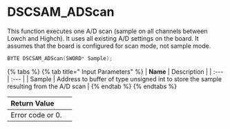 # DSCSAM\_ADScan

This function executes one A/D scan \(sample on all channels between Lowch and Highch\). It uses all existing A/D settings on the board. It assumes that the board is configured for scan mode, not sample mode.

```c
BYTE DSCSAM_ADScan(SWORD* Sample);
```

{% tabs %}
{% tab title=" Input Parameters" %}
| **Name** | Description |
| :--- | :--- |
| Sample | Address to buffer of type unsigned int to store the sample resulting from the A/D scan |
{% endtab %}
{% endtabs %}

| Return Value |  |
| :--- | :--- |
| Error code or 0. |  |

